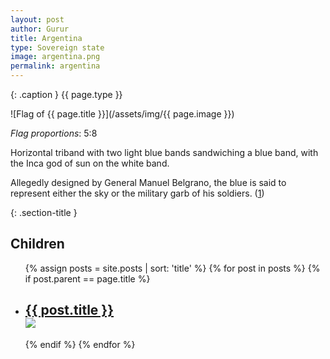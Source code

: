 ```yaml
---
layout: post
author: Gurur
title: Argentina
type: Sovereign state
image: argentina.png
permalink: argentina
---
```

{: .caption }
{{ page.type }}

![Flag of {{ page.title }}](/assets/img/{{ page.image }})

*Flag proportions*: 5:8

Horizontal triband with two light blue bands sandwiching a blue band, with the Inca god of sun on the white band.

Allegedly designed by General Manuel Belgrano, the blue is said to represent either the sky or the military garb of his soldiers. (<span class="source-link">[1](http://flagpedia.net/argentina)</span>)

{: .section-title }
## Children

<ul id="post-list">
    {% assign posts = site.posts | sort: 'title' %}
    {% for post in posts %}
    {% if post.parent == page.title %}
    <li>
        <h2><a href="{{ post.url }}">{{ post.title }}<br><span class="home-image"><img src="/assets/img/{{ post.image }}"></span></a></h2>
    </li>
    {% endif %}
    {% endfor %}
</ul>
